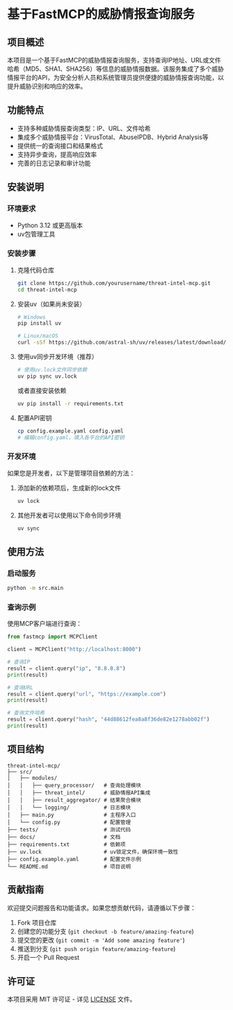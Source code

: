 # 基于FastMCP的威胁情报查询服务

## 项目概述

本项目是一个基于FastMCP的威胁情报查询服务，支持查询IP地址、URL或文件哈希（MD5、SHA1、SHA256）等信息的威胁情报数据。该服务集成了多个威胁情报平台的API，为安全分析人员和系统管理员提供便捷的威胁情报查询功能，以提升威胁识别和响应的效率。

## 功能特点

- 支持多种威胁情报查询类型：IP、URL、文件哈希
- 集成多个威胁情报平台：VirusTotal、AbuseIPDB、Hybrid Analysis等
- 提供统一的查询接口和结果格式
- 支持异步查询，提高响应效率
- 完善的日志记录和审计功能

## 安装说明

### 环境要求

- Python 3.12 或更高版本
- uv包管理工具

### 安装步骤

1. 克隆代码仓库
   ```bash
   git clone https://github.com/yourusername/threat-intel-mcp.git
   cd threat-intel-mcp
   ```

2. 安装uv（如果尚未安装）
   ```bash
   # Windows
   pip install uv
   
   # Linux/macOS
   curl -sSf https://github.com/astral-sh/uv/releases/latest/download/uv-installer.sh | bash
   ```

3. 使用uv同步开发环境（推荐）
   ```bash
   # 使用uv.lock文件同步依赖
   uv pip sync uv.lock
   ```

   或者直接安装依赖
   ```bash
   uv pip install -r requirements.txt
   ```

4. 配置API密钥
   ```bash
   cp config.example.yaml config.yaml
   # 编辑config.yaml，填入各平台的API密钥
   ```

### 开发环境

如果您是开发者，以下是管理项目依赖的方法：

1. 添加新的依赖项后，生成新的lock文件
   ```bash
   uv lock
   ```

2. 其他开发者可以使用以下命令同步环境
   ```bash
   uv sync
   ```

## 使用方法

### 启动服务

```bash
python -m src.main
```

### 查询示例

使用MCP客户端进行查询：

```python
from fastmcp import MCPClient

client = MCPClient("http://localhost:8000")

# 查询IP
result = client.query("ip", "8.8.8.8")
print(result)

# 查询URL
result = client.query("url", "https://example.com")
print(result)

# 查询文件哈希
result = client.query("hash", "44d88612fea8a8f36de82e1278abb02f")
print(result)
```

## 项目结构

```
threat-intel-mcp/
├── src/
│   ├── modules/
│   │   ├── query_processor/   # 查询处理模块
│   │   ├── threat_intel/      # 威胁情报API集成
│   │   ├── result_aggregator/ # 结果聚合模块
│   │   └── logging/           # 日志模块
│   ├── main.py                # 主程序入口
│   └── config.py              # 配置管理
├── tests/                     # 测试代码
├── docs/                      # 文档
├── requirements.txt           # 依赖项
├── uv.lock                    # uv锁定文件，确保环境一致性
├── config.example.yaml        # 配置文件示例
└── README.md                  # 项目说明
```

## 贡献指南

欢迎提交问题报告和功能请求。如果您想贡献代码，请遵循以下步骤：

1. Fork 项目仓库
2. 创建您的功能分支 (`git checkout -b feature/amazing-feature`)
3. 提交您的更改 (`git commit -m 'Add some amazing feature'`)
4. 推送到分支 (`git push origin feature/amazing-feature`)
5. 开启一个 Pull Request

## 许可证

本项目采用 MIT 许可证 - 详见 [LICENSE](LICENSE) 文件。 